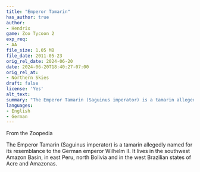 ```yaml
---
title: "Emperor Tamarin"
has_author: true
author: 
- Hendrix
game: Zoo Tycoon 2
exp_req: 
- AA
file_size: 1.05 MB
file_date: 2011-05-23
orig_rel_date: 2024-06-20
date: 2024-06-20T18:40:27-07:00
orig_rel_at: 
- Northern Skies
draft: false
license: 'Yes'
alt_text: 
summary: "The Emperor Tamarin (Saguinus imperator) is a tamarin allegedly named for its resemblance to the German emperor Wilhelm II."
languages:
- English
- German
---
```


 From the Zoopedia 

The Emperor Tamarin (Saguinus imperator) is a tamarin allegedly named for its resemblance to the German emperor Wilhelm II. It lives in the southwest Amazon Basin, in east Peru, north Bolivia and in the west Brazilian states of Acre and Amazonas.